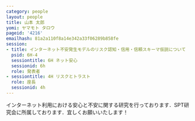 ```yaml
---
category: people
layout: people
title: 山本 太郎
yomi: ヤマモト タロウ
pageid: '4216'
emailhash: 81a2a110f8a14e342a33f06289b858fe
session:
- title: インターネット不安発生モデルのリスク認知・信用・信頼スキーマ仮説について
  psid: 6H-4
  sessiontitle: 6H ネット安心
  sessionid: 6h
  role: 発表者
- sessiontitle: 4H リスクとトラスト
  role: 座長
  sessionid: 4h
---
```

インターネット利用における安心と不安に関する研究を行っております．SPT研究会に所属しております．宜しくお願いいたします！